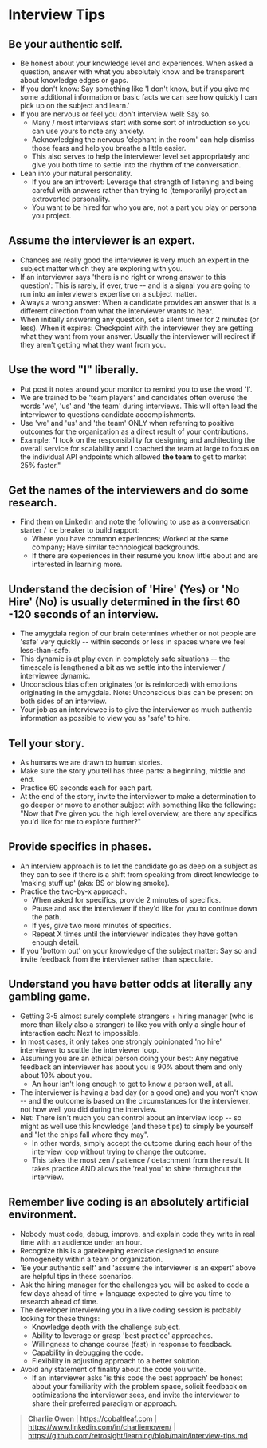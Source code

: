 # Interview Tips

## Be your authentic self.

* Be honest about your knowledge level and experiences. When asked a question, answer with what you absolutely know and be transparent about knowledge edges or gaps.
* If you don't know: Say something like 'I don't know, but if you give me some additional information or basic facts we can see how quickly I can pick up on the subject and learn.'
* If you are nervous or feel you don't interview well: Say so.
  * Many / most interviews start with some sort of introduction so you can use yours to note any anxiety.
  * Acknowledging the nervous 'elephant in the room' can help dismiss those fears and help you breathe a little easier.
  * This also serves to help the interviewer level set appropriately and give you both time to settle into the rhythm of the conversation.
* Lean into your natural personality.
  * If you are an introvert: Leverage that strength of listening and being careful with answers rather than trying to (temporarily) project an extroverted personality.
  * You want to be hired for who you are, not a part you play or persona you project.

## Assume the interviewer is an expert.

* Chances are really good the interviewer is very much an expert in the subject matter which they are exploring with you.
* If an interviewer says 'there is no right or wrong answer to this question': This is rarely, if ever, true -- and is a signal you are going to run into an interviewers expertise on a subject matter.
* Always a wrong answer: When a candidate provides an answer that is a different direction from what the interviewer wants to hear.
* When initially answering any question, set a silent timer for 2 minutes (or less). When it expires: Checkpoint with the interviewer they are getting what they want from your answer. Usually the interviewer will redirect if they aren't getting what they want from you.

## Use the word "I" liberally.

* Put post it notes around your monitor to remind you to use the word 'I'.
* We are trained to be 'team players' and candidates often overuse the words 'we', 'us' and 'the team' during interviews. This will often lead the interviewer to questions candidate accomplishments.
* Use 'we' and 'us' and 'the team' ONLY when referring to positive outcomes for the organization as a direct result of your contributions.
* Example: "**I** took on the responsibility for designing and architecting the overall service for scalability and **I** coached the team at large to focus on the individual API endpoints which allowed **the team** to get to market 25% faster."

## Get the names of the interviewers and do some research.

* Find them on LinkedIn and note the following to use as a conversation starter / ice breaker to build rapport:
  * Where you have common experiences; Worked at the same company; Have similar technological backgrounds.
  * If there are experiences in their resumé you know little about and are interested in learning more.

## Understand the decision of 'Hire' (Yes) or 'No Hire' (No) is usually determined in the first 60 -120 seconds of an interview.

* The amygdala region of our brain determines whether or not people are 'safe' very quickly -- within seconds or less in spaces where we feel less-than-safe.
* This dynamic is at play even in completely safe situations -- the timescale is lengthened a bit as we settle into the interviewer / interviewee dynamic.
* Unconscious bias often originates (or is reinforced) with emotions originating in the amygdala. Note: Unconscious bias can be present on both sides of an interview.
* Your job as an interviewee is to give the interviewer as much authentic information as possible to view you as 'safe' to hire.

## Tell your story.

* As humans we are drawn to human stories.
* Make sure the story you tell has three parts: a beginning, middle and end.
* Practice 60 seconds each for each part.
* At the end of the story, invite the interviewer to make a determination to go deeper or move to another subject with something like the following: "Now that I've given you the high level overview, are there any specifics you'd like for me to explore further?"

## Provide specifics in phases.

* An interview approach is to let the candidate go as deep on a subject as they can to see if there is a shift from speaking from direct knowledge to 'making stuff up' (aka: BS or blowing smoke).
* Practice the two-by-x approach.
  * When asked for specifics, provide 2 minutes of specifics.
  * Pause and ask the interviewer if they'd like for you to continue down the path.
  * If yes, give two more minutes of specifics.
  * Repeat X times until the interviewer indicates they have gotten enough detail.
* If you 'bottom out' on your knowledge of the subject matter: Say so and invite feedback from the interviewer rather than speculate.

## Understand you have better odds at literally any gambling game.

* Getting 3-5 almost surely complete strangers + hiring manager (who is more than likely also a stranger) to like you with only a single hour of interaction each: Next to impossible.
* In most cases, it only takes one strongly opinionated 'no hire' interviewer to scuttle the interviewer loop.
* Assuming you are an ethical person doing your best: Any negative feedback an interviewer has about you is 90% about them and only about 10% about you.
  * An hour isn't long enough to get to know a person well, at all.
* The interviewer is having a bad day (or a good one) and you won't know -- and the outcome is based on the circumstances for the interviewer, not how well you did during the interview.
* Net: There isn't much you can control about an interview loop -- so might as well use this knowledge (and these tips) to simply be yourself and "let the chips fall where they may".
  * In other words, simply accept the outcome during each hour of the interview loop without trying to change the outcome.
  * This takes the most zen / patience / detachment from the result. It takes practice AND allows the 'real you' to shine throughout the interview.

## Remember live coding is an absolutely artificial environment.

* Nobody must code, debug, improve, and explain code they write in real time with an audience under an hour.
* Recognize this is a gatekeeping exercise designed to ensure homogeneity within a team or organization.
* 'Be your authentic self' and 'assume the interviewer is an expert' above are helpful tips in these scenarios.
* Ask the hiring manager for the challenges you will be asked to code a few days ahead of time + language expected to give you time to research ahead of time.
* The developer interviewing you in a live coding session is probably looking for these things:
  * Knowledge depth with the challenge subject.
  * Ability to leverage or grasp 'best practice' approaches.
  * Willingness to change course (fast) in response to feedback.
  * Capability in debugging the code.
  * Flexibility in adjusting approach to a better solution.
* Avoid any statement of finality about the code you write.
  * If an interviewer asks 'is this code the best approach' be honest about your familiarity with the problem space, solicit feedback on optimizations the interviewer sees, and invite the interviewer to share their preferred paradigm or approach.

> **Charlie Owen** | https://cobaltleaf.com | https://www.linkedin.com/in/charliemowen/ | https://github.com/retrosight/learning/blob/main/interview-tips.md
